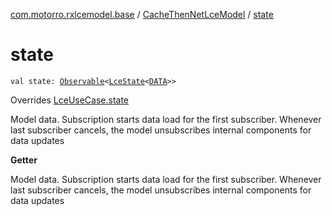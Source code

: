 [com.motorro.rxlcemodel.base](../index.md) / [CacheThenNetLceModel](index.md) / [state](./state.md)

# state

`val state: `[`Observable`](http://reactivex.io/RxJava/2.x/javadoc/io/reactivex/Observable.html)`<`[`LceState`](../-lce-state/index.md)`<`[`DATA`](index.md#DATA)`>>`

Overrides [LceUseCase.state](../-lce-use-case/state.md)

Model data. Subscription starts data load for the first subscriber.
Whenever last subscriber cancels, the model unsubscribes internal components for data updates

**Getter**

Model data. Subscription starts data load for the first subscriber.
Whenever last subscriber cancels, the model unsubscribes internal components for data updates

